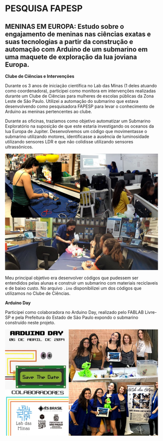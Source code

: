 
# PESQUISA FAPESP


## MENINAS EM EUROPA: Estudo sobre o engajamento de meninas nas ciências exatas e suas tecnologias a partir da construção e automação com Arduino de um submarino em uma maquete de exploração da lua joviana Europa.

**Clube de Ciências e Intervenções**  

Durante os 3 anos de iniciação científica no Lab das Minas (1 deles atuando como coordenadora), participei como monitora em intervenções realizadas durante um Clube de Ciências para mulheres de escolas públicas da Zona Leste de São Paulo. Utilizei a automação do submarino que estava desenvolvendo como pesquisadora FAPESP para levar o conhecimento de Arduino as meninas pertencentes ao clube. 

Durante as oficinas, traziamos como objetivo automatizar um Submarino Exploratório na suposição de que este estaria investigando os oceanos da lua Europa de Jupiter. Desenvolvemos um código que movimentasse o submarino utilizando motores, identificasse a ausência de luminosidade utilizando sensores LDR e que não colidisse utilizando sensores ultrassônicos.  


![](OficinasSubmarino.jpg?raw=true "Oficinas em Escolas Públicas e no Clube de Ciências com o Submarino")


Meu principal objetivo era desenvolver códigos que pudessem ser entendidos pelas alunas e construir um submarino com materiais reciclaveis e de baixo custo. No arquivo ``.ino`` disponibilizei um dos códigos que utilizamos no Clube de Ciências.

**Arduino Day**  

Participei como colaboradora no Arduino Day, realizado pelo FABLAB Livre-SP e pela Prefeitura do Estado de São Paulo expondo o submarino construído neste projeto.

![](ArduinoDay.jpg?raw=true "Exposição do Submarino no Arduino Day")

